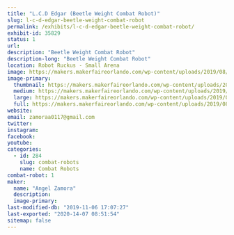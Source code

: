 ```yaml
---
title: "L.C.D Edgar (Beetle Weight Combat Robot)"
slug: l-c-d-edgar-beetle-weight-combat-robot
permalink: /exhibits/l-c-d-edgar-beetle-weight-combat-robot/
exhibit-id: 35829
status: 1
url: 
description: "Beetle Weight Combat Robot"
description-long: "Beetle Weight Combat Robot"
location: Robot Ruckus - Small Arena
image: https://makers.makerfaireorlando.com/wp-content/uploads/2019/08/Capture-1.jpg
image-primary:
  thumbnail: https://makers.makerfaireorlando.com/wp-content/uploads/2019/08/Capture-1-150x150.jpg
  medium: https://makers.makerfaireorlando.com/wp-content/uploads/2019/08/Capture-1-300x202.jpg
  large: https://makers.makerfaireorlando.com/wp-content/uploads/2019/08/Capture-1.jpg
  full: https://makers.makerfaireorlando.com/wp-content/uploads/2019/08/Capture-1.jpg
website: 
email: zamoraa0117@gmail.com
twitter: 
instagram: 
facebook: 
youtube: 
categories:
  - id: 284
    slug: combat-robots
    name: Combat Robots
combat-robot: 1
maker:
  name: "Angel Zamora"
  description:
  image-primary: 
last-modified-db: "2019-11-06 17:07:27"
last-exported: "2020-14-07 08:51:54"
sitemap: false
---
```

